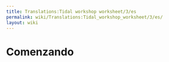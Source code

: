 ```yaml
---
title: Translations:Tidal workshop worksheet/3/es
permalink: wiki/Translations:Tidal_workshop_worksheet/3/es/
layout: wiki
---
```


# Comenzando
